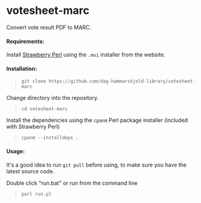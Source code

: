 # votesheet-marc
Convert vote result PDF to MARC.

#### Requirements:
Install [Strawberry Perl](http://strawberryperl.com/) using the `.msi` installer from the website.

#### Installation:
> `git clone https://github.com/dag-hammarskjold-library/votesheet-marc`

Change directory into the repository.
> `cd votesheet-marc`

Install the dependencies using the `cpanm` Perl package installer (included with Strawberry Perl)
> `cpanm --installdeps .`

#### Usage:
It's a good idea to run `git pull` before using, to make sure you have the latest source code.<br>

Double click "run.bat" or run from the command line

> `perl run.pl`



